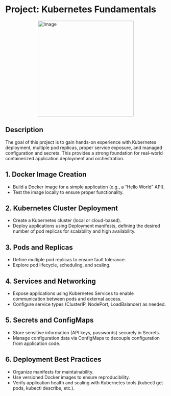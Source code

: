 # Project: Kubernetes Fundamentals

<img src="https://github.com/user-attachments/assets/c3c79d41-eb6b-43b7-a9e2-5dc70122548f" width="300" height="300" style="display: block; margin: 0 auto;" alt="Image" />

## Description
The goal of this project is to gain hands-on experience with Kubernetes deployment, multiple pod replicas, proper service exposure, and managed configuration and secrets. This provides a strong foundation for real-world containerized application deployment and orchestration.

## 1. Docker Image Creation
- Build a Docker image for a simple application (e.g., a “Hello World” API).
- Test the image locally to ensure proper functionality.

## 2. Kubernetes Cluster Deployment
- Create a Kubernetes cluster (local or cloud-based).
- Deploy applications using Deployment manifests, defining the desired number of pod replicas for scalability and high availability.

## 3. Pods and Replicas
- Define multiple pod replicas to ensure fault tolerance.
- Explore pod lifecycle, scheduling, and scaling.

## 4. Services and Networking
- Expose applications using Kubernetes Services to enable communication between pods and external access.
- Configure service types (ClusterIP, NodePort, LoadBalancer) as needed.

## 5. Secrets and ConfigMaps
- Store sensitive information (API keys, passwords) securely in Secrets.
- Manage configuration data via ConfigMaps to decouple configuration from application code.

## 6. Deployment Best Practices
- Organize manifests for maintainability.
- Use versioned Docker images to ensure reproducibility.
- Verify application health and scaling with Kubernetes tools (kubectl get pods, kubectl describe, etc.).
